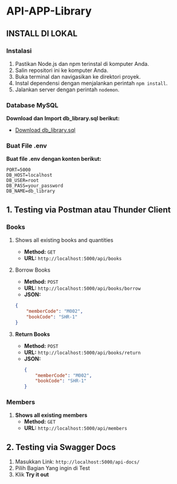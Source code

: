 # API-APP-Library

## INSTALL DI LOKAL

### Instalasi
1. Pastikan Node.js dan npm terinstal di komputer Anda.
2. Salin repositori ini ke komputer Anda.
3. Buka terminal dan navigasikan ke direktori proyek.
4. Instal dependensi dengan menjalankan perintah `npm install`.
5. Jalankan server dengan perintah `nodemon`.

### Database MySQL
**Download dan Import db_library.sql berikut:**
- [Download db_library.sql](files/db_library.sql)

### Buat File .env
**Buat file .env dengan konten berikut:**
```
PORT=5000
DB_HOST=localhost
DB_USER=root
DB_PASS=your_password
DB_NAME=db_library
```

## 1. Testing via Postman atau Thunder Client

### **Books**
1. Shows all existing books and quantities
   - **Method:** `GET`
   - **URL:** `http://localhost:5000/api/books`

2. Borrow Books
   - **Method:** `POST`
   - **URL:** `http://localhost:5000/api/books/borrow`
   - **JSON:**
    ```json
    {
        "memberCode": "M002",
        "bookCode": "SHR-1"
    }
    ```

3. **Return Books**
   - **Method:** `POST`
   - **URL:** `http://localhost:5000/api/books/return`
   - **JSON:**
     ```json
     {
         "memberCode": "M002",
         "bookCode": "SHR-1"
     }
     ```

### **Members**
1. **Shows all existing members**
   - **Method:** `GET`
   - **URL:** `http://localhost:5000/api/members`

## 2. Testing via Swagger Docs

1. Masukkan Link: `http://localhost:5000/api-docs/`
2. Pilih Bagian Yang ingin di Test
3. Klik **Try it out**
